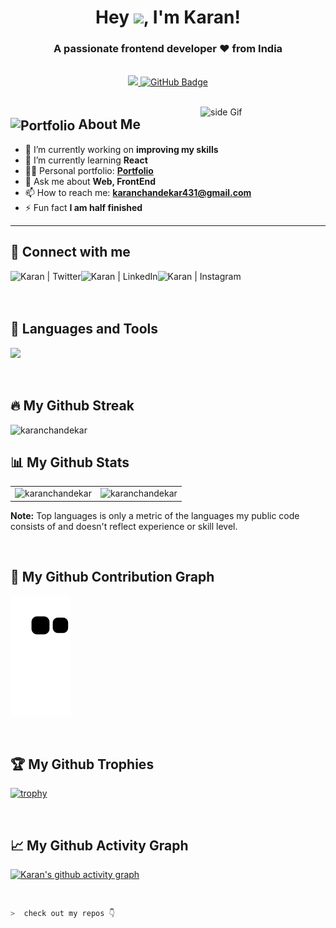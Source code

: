 <h1 align="center">Hey <img src="https://media.giphy.com/media/hvRJCLFzcasrR4ia7z/giphy.gif" width="30px"/>, I'm Karan!</h1>

<h3 align="center">A passionate frontend developer ❤ from India</h3>

<br>

<div align="center">
<a href="https://github.com/KaranChandekar/github-profile-views-counter">
    <img src="https://komarev.com/ghpvc/?username=KaranChandekar">
</a>
<a href="https://github.com/KaranChandekar?tab=followers"><img src="https://img.shields.io/github/followers/KaranChandekar?label=Followers&style=social" alt="GitHub Badge"></a>
</div>

<br>

<a href="https://ko-fi.com/sciencepal"> <img src="https://media3.giphy.com/media/ZEB6yFbLnhyQf7g3hn/giphy.gif" alt="side Gif" align="right" width="200" height="auto"/> </a>

## <img src="https://karanchandekar.netlify.app/img/karan-wave.png" alt="Portfolio" width="60" align="center"/> About Me

- 🔭 I’m currently working on **improving my skills**
- 🌱 I’m currently learning **React**
- 👨‍💻 Personal portfolio: **<a href="https://karanchandekar.netlify.app/" target="_blank">Portfolio</a>**
- 💬 Ask me about **Web, FrontEnd**
- 📫 How to reach me: **karanchandekar431@gmail.com**
- ⚡ Fun fact **I am half finished**

---

## 🔗 Connect with me

<a href="https://twitter.com/karanchandekar1" target="_blank"><img align="left" alt="Karan | Twitter" src="https://skillicons.dev/icons?i=twitter" /></a>
<a href="https://www.linkedin.com/in/karan-chandekar-a87263219/" target="_blank"><img align="left" alt="Karan | LinkedIn" src="https://skillicons.dev/icons?i=linkedin" /></a>
<a href="https://www.instagram.com/karanchandekar21/" target="_blank"><img align="left" alt="Karan | Instagram" src="https://skillicons.dev/icons?i=instagram" /></a>

<br />
<br />
<br />

## 🚀 Languages and Tools

<img align="left" src="https://skillicons.dev/icons?i=html,css,js,react,bootstrap,tailwind,sass,nodejs,express,git,github,vscode" />

<br />
<br />
<br />

## 🔥 My Github Streak

<p><img src="https://github-readme-streak-stats.herokuapp.com/?user=karanchandekar&theme=radical&hide_border=true" alt="karanchandekar" /></p>

## 📊 My Github Stats

<table>
  <tr>
    <td><img src="https://github-readme-stats.vercel.app/api?username=karanchandekar&show_icons=true&locale=en&theme=radical&hide_border=true" alt="karanchandekar" /></td>
    <td><img src="https://github-readme-stats.vercel.app/api/top-langs?username=karanchandekar&show_icons=true&locale=en&layout=compact&theme=radical&hide_border=true" alt="karanchandekar" /></td
  </tr>
</table>

<b>Note:</b> Top languages is only a metric of the languages my public code consists of and doesn't reflect experience or skill level.
    
<br />
    
## 🐍 My Github Contribution Graph

![snake gif](https://github.com/KaranChandekar/KaranChandekar/blob/output/github-contribution-grid-snake.svg)
    
<br />
    
## 🏆 My Github Trophies
[![trophy](https://github-profile-trophy.vercel.app/?username=KaranChandekar&theme=radical&row=1&margin-w=20&no-frame=true)](https://github.com/ryo-ma/github-profile-trophy)

<br />
    
## 📈 My Github Activity Graph
[![Karan's github activity graph](https://github-readme-activity-graph.cyclic.app/graph?username=KaranChandekar&theme=react-dark)](https://github.com/KaranChandekar/github-readme-activity-graph)
  
<br />
    
```zsh
>  check out my repos 👇
```
